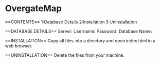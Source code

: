 # OvergateMap

==CONTENTS==
1:Database Details
2:Installation
3:Uninstallation

==DATABASE DETAILS==
Server:
Username:
Password:
Database Name:

==INSTALLATION==
Copy all files into a directory and open index.html in a web browser.

==UNINSTALLATION==
Delete the files from your machine.
